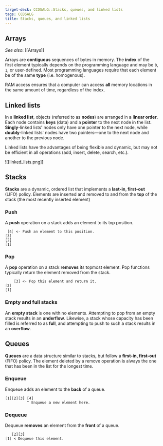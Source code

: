 ```yaml
---
target-deck: CCDSALG::Stacks, queues, and linked lists
tags: CCDSALG
title: Stacks, queues, and linked lists
---
```


## Arrays

*See also*: [[Arrays]]

Arrays are **contiguous** sequences of bytes in memory. The **index** of the first element typically depends on the programming language and may be `0`, `1`, or user-defined. Most programming languages require that each element be of the same **type** (i.e. homogenous).

RAM access ensures that a computer can access **all** memory locations in the same amount of time, regardless of the index.

<!--ID: 1718172243941-->

## Linked lists

In a **linked list**, objects (referred to as **nodes**) are arranged in a **linear order**. Each node contains **keys** (data) and a **pointer** to the next node in the list. **Singly**-linked lists' nodes only have one pointer to the next node, while **doubly**-linked lists' nodes have two pointers—one to the next node and another to the previous node.

Linked lists have the advantages of being flexible and dynamic, but may not be efficient in all operations (add, insert, delete, search, etc.).

![[linked_lists.png]]

<!--ID: 1718172243945-->

## Stacks

**Stacks** are a dynamic, ordered list that implements a **last-in, first-out** (LIFO) policy. Elements are inserted and removed to and from the **top** of the stack (the most recently inserted element)
<!--ID: 1718172243948-->

### Push

A **push** operation on a stack adds an element to its top position.

```
 [4] <- Push an element to this position.
[3]
[2]
[1]
```

<!--ID: 1718172243950-->

### Pop

A **pop** operation on a stack **removes** its topmost element. Pop functions typically return the element removed from the stack.

```
    [3] <- Pop this element and return it.
[2]
[1]
```

<!--ID: 1718172243953-->

### Empty and full stacks

An **empty stack** is one with no elements. Attempting to pop from an empty stack results in an **underflow**. Likewise, a stack whose capacity has been filled is referred to as **full**, and attempting to push to such a stack results in an **overflow**.

<!--ID: 1718172243955-->

## Queues

**Queues** are a data structure similar to stacks, but follow a **first-in, first-out** (FIFO) policy. The element deleted by a remove operation is always the one that has been in the list for the longest time.
<!--ID: 1718172243958-->

### Enqueue

Enqueue adds an element to the **back** of a queue.

```
[1][2][3] [4]
          ^ Enqueue a new element here.
```

<!--ID: 1718172243961-->

### Dequeue

Dequeue **removes** an element from the **front** of a queue.

```
   [2][3]
[1] < Dequeue this element.
```

<!--ID: 1718172243964-->
